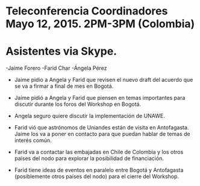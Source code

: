 Teleconferencia Coordinadores Mayo 12, 2015. 2PM-3PM (Colombia)
===============================================================

Asistentes via Skype.
==================== 
-Jaime Forero
-Farid Char
-Ángela Pérez

- Jaime pidio a Angela y Farid que revisen el nuevo draft del acuerdo
  que se va a firmar a final de mes en Bogotá.

- Jaime pidió a Angela y Farid que piensen en temas importantes para
  discutir durante los foros del Workshop en Bogotá.

- Angela seguro quiere discutir la implementación de UNAWE.

- Farid vió que astrónomos de Uniandes están de visita en
  Antofagasta. Jaime los va a poner en contacto para que puedan hablar
  de temas de interés común.

- Farid va a contactar las embajadas en Chile de Colombia y los otros países
  del nodo para explorar la posibilidad de financiación.

- Farid tiene ideas de eventos en paralelo entre Bogotá y Antofagasta
  (posiblemente otros países del nodo) para el cierre del Workshop.